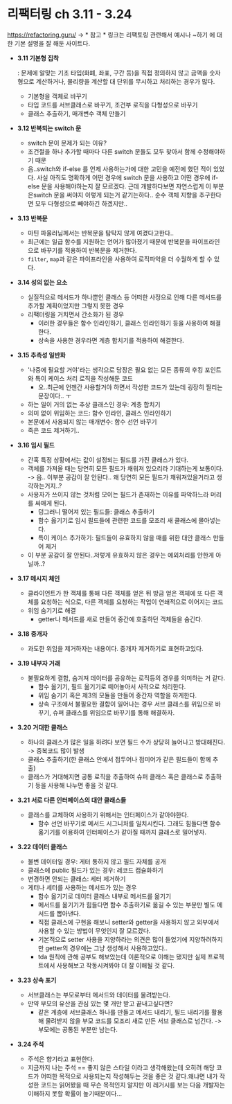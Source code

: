 # 리팩터링 ch 3.11 - 3.24

https://refactoring.guru/ -> * 참고 *  링크는 리팩토링 관련해서 예시나 ~하기 에 대한 기본 설명을 잘 해둔 사이트다. 

- **3.11 기본형 집착**

  : 문제에 알맞는 기초 타입(화폐, 좌표, 구간 등)을 직접 정의하지 않고 금액을 숫자형으로 계산하거나, 물리량을 계산할 대 단위를 무시하고 처리하는 경우가 많다.

  - 기본형을 객체로 바꾸기
  - 타입 코드를 서브클래스로 바꾸기, 조건부 로직을 다형성으로 바꾸기
  - 클래스 추출하기, 매개변수 객체 만들기

- **3.12 반복되는 switch 문**

  -  switch 문이 문제가 되는 이유? 
    - 조건절을 하나 추가할 때마다 다른 switch 문들도 모두 찾아서 함께 수정해야하기 때문
  - 음..switch와 if-else 를 언제 사용하는가에 대한 고민을 예전에 했던 적이 있었다. 사실 아직도 명확하게 어떤 경우에 switch 문을 사용하고 어떤 경우에 if-else 문을 사용해야하는지 잘 모르겠다. 근데 개발하다보면 자연스럽게 이 부분은switch 문을 써야지 이렇게 되는거 같기는하다.. 순수 객체 지향을 추구한다면 모두 다형성으로 빼야하긴 하겠지만..

- **3.13 반복문**

  - 마틴 파울러님께서는 반복문을 탐탁지 않게 여겼다고한다..
  - 최근에는 일급 함수를 지원하는 언어가 많아졌기 때문에 반복문을 파이프라인으로 바꾸기를 적용하여 반복문을 제거한다.
  - `filter`, `map`과 같은 파이프라인을 사용하여 로직파악을 더 수월하게 할 수 있다.

- **3.14 성의 없는 요소**
  - 실질적으로 메서드가 하나뿐인 클래스 등 어떠한 사정으로 인해 다른 메서드를 추가할 계획이었지만 그렇지 못한 경우
  - 리팩터링을 거치면서 간소화가 된 경우 
    - 이러한 경우들은 함수 인라인하기, 클래스 인라인하기 등을 사용하여 해결한다.
    - 상속을 사용한 경우라면 계층 합치기를 적용하여 해결한다.
  
- **3.15 추측성 일반화**
  - '나중에 필요할 거야'라는 생각으로 당장은 필요 없는 모든 종류의 후킹 포인트와 특이 케이스 처리 로직을 작성해둔 코드
    - 오..최근에 언젠간 사용할거야 하면서 작성한 코드가 있는데 굉장히 찔리는 문장이다.. ㅜ
  -  하는 일이 거의 없는 추상 클래스인 경우: 계층 합치기
  - 의미 없이 위임하는 코드: 함수 인라인, 클래스 인라인하기
  - 본문에서 사용되지 않는 매개변수: 함수 선언 바꾸기
  - 죽은 코드 제거하기..
  
- **3.16 임시 필드**
  - 간혹 특정 상황에서는 값이 설정되는 필드를 가진 클래스가 있다.
  - 객체를 가져올 때는 당연히 모든 필드가 채워져 있으리라 기대하는게 보통이다. -> 음.. 이부분 공감이 잘 안된다.. 왜 당연히 모든 필드가 채워져있을거라고 생각하는거지..?
  - 사용자가 쓰이지 않는 것처럼 모이는 필드가 존재하는 이유를 파악하느라 머리를 싸매게 된다.
    - 덩그러니 떨어져 있는 필드들: 클래스 추출하기
    - 함수 옳기기로 임시 필드들에 관련한 코드를 모조리 새 클래스에 몰아넣는다.
    - 특이 케이스 추가하기: 필드들이 유효하지 않을 때를 위한 대안 클래스 만들어 제거
  - 이 부분 공감이 잘 안된다..저렇게 유효하지 않은 경우는 예외처리를 안한게 아닐까..?
  
- **3.17 메시지 체인**
  - 클라이언트가 한 객체를 통해 다른 객체를 얻은 뒤 방금 얻은 객체에 또 다른 객체를 요청하는 식으로, 다른 객체를 요청하는 작업이 연쇄적으로 이어지는 코드
  - 위임 숨기기로 해결
    - getter나 메서드를 새로 만들어 중간에 호출하던 객체들을 숨긴다.

- **3.18 중개자**
  - 과도한 위임을 제거하자는 내용이다. 중개자 제거하기로 표현하고있다.
  
- **3.19 내부자 거래**
  - 불필요하게 결합, 숨겨져 데이터를 공유하는 로직등의 경우를 의미하는 거 같다.
    - 함수 옮기기, 필드 옮기기로 떼어놓아서 사적으로 처리한다.
    - 위임 숨기기 혹은 제3의 모듈을 만들어 중간자 역할을 하게한다.
    - 상속 구조에서 불필요한 결합이 일어나는 경우 서브 클래스를 위임으로 바꾸기, 슈퍼 클래스를 위임으로 바꾸기를 통해 해결하자.
  
- **3.20 거대한 클래스**
  - 하나의 클래스가 많은 일을 하려다 보면 필드 수가 상당히 늘어나고 방대해진다. -> 중복코드 많이 발생
  - 클래스 추출하기(한 클래스 안에서 접두어나 접미어가 같은 필드들이 함께 추출)
  - 클래스가 거대해지면 공통 로직을 추출하여 슈퍼 클래스 혹은 클래스로 추출하기 등을 사용해 나누면 좋을 것 같다.
  
- **3.21 서로 다른 인터페이스의 대안 클래스들**

  - 클래스를 교체하여 사용하기 위해서는 인터페이스가 같아야한다. 
    - 함수 선언 바꾸기로 메서드 시그니처를 일치시킨다. 그래도 힘들다면 함수 옮기기를 이용하여 인터페이스가 같아질 때까지 클래스로 밀어넣자.

- **3.22 데이터 클래스**

  - 불변 데이터일 경우: 게터 통하지 않고 필드 자체를 공개
  - 클래스에 public 필드가 있는 경우: 레코드 캡슐화하기
  - 변경하면 안되는 클래스: 세터 제거하기
  - 게터나 세터를 사용하는 메서드가 있는 경우
    - 함수 옮기기로 데이터 클래스 내부로 메서드를 옮기기
    - 메서드를 옮기기가 힘들다면 함수 추출하기로 옮길 수 있는 부분만 별도 메서드를 뽑아낸다.
    - 직접 클래스에 구현을 해보니 setter와 getter을 사용하지 않고 외부에서 사용할 수 있는 방법이 무엇인지 잘 모르겠다.
    - 기본적으로 setter 사용을 지양하라는 의견은 많이 들었기에 지양하려하지만 getter의 경우에는 그냥 생성해서 사용하고있다..
    - tda 원칙에 관해 공부도 해보았는데 이론적으로 이해는 됐지만 실제 프로젝트에서 사용해보고 작동시켜봐야 더 잘 이해될 것 같다.

- **3.23 상속 포기**

  - 서브클래스는 부모로부터 메서드와 데이터를 물려받는다. 
  - 만약 부모의 유산을 관심 있는 몇 개만 받고 끝내고싶다면?
    - 같은 계층에 서브클래스 하나를 만들고 메서드 내리기, 필드 내리기를 활용해 물려받지 않을 부모 코드를 모조리 새로 만든 서브 클래스로 넘긴다. -> 부모에는 공통된 부분만 남는다. 

- **3.24 주석**

  - 주석은 향기라고 표현한다.
  - 지금까지 나는 주석 == 좋지 않은 스타일 이라고 생각해왔는데 오히려 해당 코드가 어떠한 목적으로 사용되는지 작성해두는 것을 좋은 것 같다.왜냐면 내가 작성한 코드는 읽어봤을 때 무슨 목적인지 알지만 이 레거시를 보는 다음 개발자는 이해하지 못할 확률이 높기때문이다...

